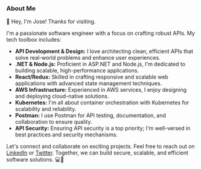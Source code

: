 ### About Me

👋 Hey, I'm Jose! Thanks for visiting.



I'm a passionate software engineer with a focus on crafting robust APIs. My tech toolbox includes:

- **API Development & Design:** I love architecting clean, efficient APIs that solve real-world problems and enhance user experiences.
- **.NET & Node.js:** Proficient in ASP.NET and Node.js, I'm dedicated to building scalable, high-performance applications.
- **React/Redux:** Skilled in crafting responsive and scalable web applications with advanced state management techniques.
- **AWS Infrastructure:** Experienced in AWS services, I enjoy designing and deploying cloud-native solutions.
- **Kubernetes:** I'm all about container orchestration with Kubernetes for scalability and reliability.
- **Postman:** I use Postman for API testing, documentation, and collaboration to ensure quality.
- **API Security:** Ensuring API security is a top priority; I'm well-versed in best practices and security mechanisms.

Let's connect and collaborate on exciting projects. Feel free to reach out on [LinkedIn](https://www.linkedin.com/in/prominentcode/) or [Twitter](https://twitter.com/JoseERMarrero). Together, we can build secure, scalable, and efficient software solutions. 💻🚀
